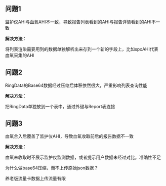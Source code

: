 ## 问题1

监护仪AHI与血氧AHI不一致，导致报告列表看到的AHI与报告详情看到的AHI不一致

**解决方法：**

将列表渲染需要用到的数据单独解析出来存到一个新的字段上，比如spoAHI代表血氧采集的AHI

## 问题2

RingData的Base64数据经过压缩后体积依然很大，严重影响列表查询性能

**解决方法：**

把RingData单独放到一个表中，通过外键与Report表连接

## 问题3

血氧合入后覆盖了监护仪AHI，导致血氧收取前后的报告数据不一致

**解决方法：**

血氧未收取时不展示监护仪监测数据，或者提示用户数据未经过对比，准确性不足



为什么做base64压缩，而不上传原始json数据？

养老版流量卡数据上传流量有限



